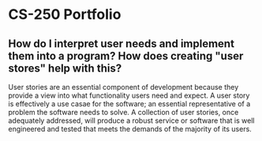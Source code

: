 # CS-250 Portfolio

## How do I interpret user needs and implement them into a program? How does creating "user stores" help with this?
User stories are an essential component of development because they provide a view into what functionality users need and expect. A user story is effectively a use casae for the software; an essential representative of a problem the software needs to solve. A collection of user stories, once adequately addressed, will produce a robust service or software that is well engineered and tested that meets the demands of the majority of its users.
